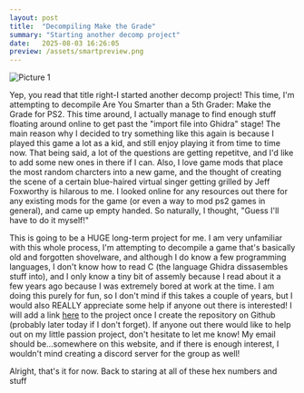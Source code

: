 ```yaml
---
layout: post
title:  "Decompiling Make the Grade"
summary: "Starting another decomp project"
date:   2025-08-03 16:26:05
preview: /assets/smartpreview.png
---
```


![Picture 1](/assets/fullsizessmart.png)

Yep, you read that title right-I started another decomp project! This time, I'm attempting to decompile Are You Smarter than a 5th Grader: Make the Grade for PS2. This time around, I actually manage to find enough stuff floating around online to get past the "import file into Ghidra" stage! The main reason why I decided to try something like this again is because I played this game a lot as a kid, and still enjoy playing it from time to time now. That being said, a lot of the questions are getting repetitve, and I'd like to add some new ones in there if I can. Also, I love game mods that place the most random charcters into a new game, and the thought of creating the scene of a certain blue-haired virtual singer getting grilled by Jeff Foxworthy is hilarous to me. I looked online for any resources out there for any existing mods for the game (or even a way to mod ps2 games in general), and came up empty handed. So naturally, I thought, "Guess I'll have to do it myself!"

This is going to be a HUGE long-term project for me. I am very unfamiliar with this whole process, I'm attempting to decompile a game that's basically old and forgotten shovelware, and although I do know a few programming languages, I don't know how to read C (the language Ghidra dissasembles stuff into), and I only know a tiny bit of assemly because I read about it a few years ago because I was extremely bored at work at the time. I am doing this purely for fun, so I don't mind if this takes a couple of years, but I would also REALLY appreciate some help if anyone out there is interested! I will add a link [here](https://github.com/Gmon20/makethedecomp/tree/main) to the project once I create the repository on Github (probably later today if I don't forget). If anyone out there would like to help out on my little passion project, don't hesitate to let me know! My email should be...somewhere on this website, and if there is enough interest, I wouldn't mind creating a discord server for the group as well!

Alright, that's it for now. Back to staring at all of these hex numbers and stuff

